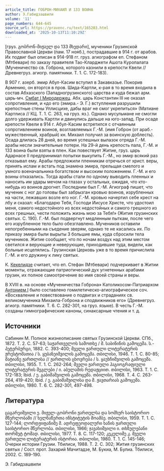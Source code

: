 ```yaml
---
article_title: ГОБРОН-МИХАИЛ И 133 ВОИНА
author: Э.Габидзашвили
volume: '11'
page_numbers: 644-645
source_url: https://pravenc.ru/text/165203.html
downloaded_at: '2025-10-13T11:10:29Z'
---
```


[груз. გობრონ-მიჟაელ და 133 მხედარი], мученики Грузинской Православной Церкви (пам. 17 нояб.), пострадавшие в 914 г. от арабов. Их подвиг был описан в 914-918 гг. груз. агиографом еп. Стефаном (Мтбевари) по заказу правителя Тао-Кларджети Ашота Куропалата (Мученичество св. Гоброна, которого казнили в крепости Квели // Древнегруз. агиогр. памятники. Т. 1. С. 172-183).

В 907 г. азерб. эмир Абул-Касим вступил в Закавказье. Покорив Армению, он вторгся в пров. Шида-Картли, к-рая в то время входила в состав Абхазского (Западногрузинского) царства и куда бежал арм. царь-мч. [Смбат I Миродержец](<https://pravenc.ru/text/Смбат I Миродержец.html>). Абх. царь Константин III не оказал сопротивления, и «до его (эмира.- Э. Г.) вступления разрушили крепостные стены Уплисцихе, дабы враг не смог укрепиться» (Матиане Картлиса // КЦ. Т. 1. С. 263, на груз. яз.). Однако мусульмане не смогли долго удерживать Картли и двинулись дальше на юго-запад. При осаде крепости Квели в 914 г. Абул-Касим встретился с отчаянным сопротивлением воинов, возглавляемых Г.-М. (имя Гоброн (от араб.- мужественный, храбрый) кн. Михаил получил за воинскую доблесть). Осада длилась 28 дней, во время успешных вылазок отряда Г.-М. арабы несли значительные потери. На 29-й день крепость пала, Г.-М. и 133 воина были взяты в плен. Как повествует Житие, груз. царь Адарнасе II предпринимал попытки выкупить Г.-М., но эмир всякий раз отказывал ему. Арабы предложили пленникам отречься от христ. веры, принять ислам и встать под знамена эмира, прельщая смелого и умного военачальника богатством и высоким положением. Г.-М. и его воины отказались. Тогда арабы стали по одному выводить пленных и наносить им удары мечом на глазах у остальных, ожидая, что кто-нибудь из воинов дрогнет. Последним был Г.-М. Агиограф пишет, что мученик с ног до головы был забрызган кровью воинов, изрубленных на части, лежавших возле его ног. Г.-М. кровью начертил себе крест на лбу и сказал: «Благодарю Тебя, Господи Иисусе Христе, что удостоил меня, самого недостойного из всех недостойных и самого грешного из всех грешных, чести положить жизнь мою за Тебя!» (Жития грузинских святых. С. 190). Г.-М. был подвергнут медленным пыткам, после чего его изрубленное тело было обезглавлено. Мучеников оставили непогребенными на съедение зверям, однако те не касались их. По приказу эмира были вырыты 3 большие ямы, куда сбросили тела мучеников. Житие сообщает, что по ночам воздух над этим местом светился и верующие и неверующие, приходившие туда, видели, как больные исцелялись. Грузинская Церковь уже в то время причислила Г.-М. и его дружину к лику святых.

К. [Кекелидзе](https://pravenc.ru/text/КЕКЕЛИДЗЕ.html) считает, что еп. Стефан (Мтбевари) подчеркивает в Житии моменты, отражающие патриотический дух угнетенных арабами грузин, их полное самоотречение во имя своей страны и веры.

В XVIII в. на основе «Мученичества Гоброна» Католикосом-Патриархом [Антонием I](<https://pravenc.ru/text/Антонием I.html>) было составлено гомилетическо-агиографическое соч. «Восхваление и повествование о подвигах и страданиях св. великомученика Михаила-Гоброна и сподвижников его» (Древнегруз. агиогр. памятники. Т. 6. С. 282-301, на груз. языке). В честь Г.-М. созданы гимнографические каноны, синаксарные чтения и т. д.

## Источники

Сабинин М. Полное жизнеописание святых Грузинской Церкви. СПб., 1872. Т. 2. С. 57-63; საჟართველოს სამოთხე / მ. საბინინის გამოცემა. ს.-პეტერბურგი, 1882. С. 393-400; მველი ჟართული ლიტერატურის ჟრესტომათია / ს. ყუბანეიშვილის გამოცემა. თბილისი, 1946. Т. 1. С. 80-85; მატიანე ჟართლისა // ჟართლის ცხოვრება / ს. ყაუხჩიშვილის გამოცემა. თბილისი, 1955. Т. 1. С. 262-264; მველი ჟართული ჰაგიოგრაფიული ლიტერატურის მეგლები / ი. აბულამის რედაჟციით. თბილისი, 1963. Т. 1. С. 172-183; Ibid. / ე. გაბიმაშვილის გამოცემა. თბილისი, 1968. Т. 4. С. 263-264, 419-420; Ibid. / ე. გაბიმაშვილისა და მ. ჟავთარიას გამოცემა. თბილისი, 1980. Т. 6. С. 282-301, 497-498.

## Литература

ცაგარეიშვილი ე. მიჟელ-გობრონი ჟართულსა და სომხურ საისტორიო მწერლობაში // ხელნაწერთა ინსტიტუტის მოამბე. თბილისი, 1959. Т. 1. С. 127-144; ლორდჟიფანიმე მ. ადრეფეოდალური ხანის ჟართული საისტორიო მწერლობა. თბილისი, 1966; ჯავახიშვილი ი. თხზულებანი თორმეტ ტომად. თბილისი, 1977. T. 8. С. 117-120; კეკელიმე კ. მველი ჟართული ლიტერატურის ისტორია. თბილისი, 1980. Т. 1. С. 145-146; Очерки истории Грузии. Тбилиси, 1988. Т. 2. С. 302; Жития грузинских святых / Сост. прот. Захарий Мачитадзе, М. Букиа, М. Булиа. Тбилиси, 2002. С. 189-190.

Э. Габидзашвили
